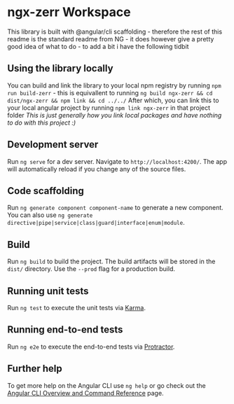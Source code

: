 # ngx-zerr Workspace

This library is built with @angular/cli scaffolding - therefore the rest of this readme is the standard readme from NG - it does however give a pretty good idea of what to do - to add a bit i have the following tidbit

## Using the library locally
You can build and link the library to your local npm registry by running
`npm run build-zerr` - this is equivallent to running `ng build ngx-zerr && cd dist/ngx-zerr && npm link && cd ../../`
After which, you can link this to your local angular project by running `npm link ngx-zerr` in that project folder
*This is just generally how you link local packages and have nothing to do with this project :)*

## Development server

Run `ng serve` for a dev server. Navigate to `http://localhost:4200/`. The app will automatically reload if you change any of the source files.

## Code scaffolding

Run `ng generate component component-name` to generate a new component. You can also use `ng generate directive|pipe|service|class|guard|interface|enum|module`.

## Build

Run `ng build` to build the project. The build artifacts will be stored in the `dist/` directory. Use the `--prod` flag for a production build.

## Running unit tests

Run `ng test` to execute the unit tests via [Karma](https://karma-runner.github.io).

## Running end-to-end tests

Run `ng e2e` to execute the end-to-end tests via [Protractor](http://www.protractortest.org/).

## Further help

To get more help on the Angular CLI use `ng help` or go check out the [Angular CLI Overview and Command Reference](https://angular.io/cli) page.
